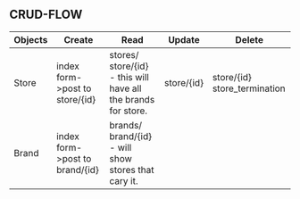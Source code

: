 ## CRUD-FLOW

| Objects | Create | Read | Update |Delete |
|----|------|-----|----|----|
| Store | index form->post to store/{id} | stores/   store/{id} - this will have all the brands for store. | store/{id} | store/{id} store_termination |
| Brand | index form->post to brand/{id} | brands/ brand/{id} - will show stores that cary it. | | |
